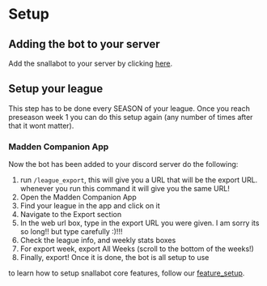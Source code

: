 # Setup

## Adding the bot to your server

Add the snallabot to your server by clicking [here](https://discord.com/api/oauth2/authorize?client_id=970091866450198548&permissions=268438608&scope=bot%20applications.commands).

## Setup your league

This step has to be done every SEASON of your league. Once you reach preseason week 1 you can do this setup again (any number of times after that it wont matter).

### Madden Companion App

Now the bot has been added to your discord server do the following:

1. run `/league_export`, this will give you a URL that will be the export URL. whenever you run this command it will give you the same URL!
2. Open the Madden Companion App
3. Find your league in the app and click on it
4. Navigate to the Export section
5. In the web url box, type in the export URL you were given. I am sorry its so long!! but type carefully :)!!!
6. Check the league info, and weekly stats boxes
7. For export week, export All Weeks (scroll to the bottom of the weeks!)
8. Finally, export! Once it is done, the bot is all setup to use


to learn how to setup snallabot core features, follow our [feature_setup](feature_setup.md).
